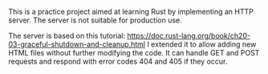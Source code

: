This is a practice project aimed at learning Rust by implementing an HTTP server. The server is not suitable for production use.

The server is based on this tutorial: https://doc.rust-lang.org/book/ch20-03-graceful-shutdown-and-cleanup.html
I extended it to allow adding new HTML files without further modifying the code. It can handle GET and POST requests and respond with error codes 404 and 405 if they occur.
